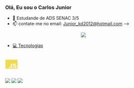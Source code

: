 ### Olá, Eu sou o Carlos Junior

 
- 🌱 Estudande de ADS SENAC 3/5 
- 📫 contate-me no email: Junior_kd2012@hotmail.com
-->


<div align="center">
  <a href="https://github.com/Carlos-Jr1">
  <img height="180em" src="https://github-readme-stats.vercel.app/api?username=Carlos-Jr1&show_icons=true&theme=blue&include_all_commits=true&count_private=true"/>
  </div>
  
  - 💻 Tecnologias   
  
  <div style="display: inline_block"><br>
  <img align="center" alt="Rafa-Js" height="30" width="40" src="https://raw.githubusercontent.com/devicons/devicon/master/icons/javascript/javascript-plain.svg">
 
     
  ##
 
<div> 

  <a href="https://instagram.com/jrcarlosoficial" target="_blank"><img src="https://img.shields.io/badge/-Instagram-%23E4405F?style=for-the-badge&logo=instagram&logoColor=white" target="_blank"></a>
  <a href = "mailto:junior_kd2012mail.com"><img src="https://img.shields.io/badge/-Gmail-%23333?style=for-the-badge&logo=gmail&logoColor=white" target="_blank"></a>
  <a href="https://www.linkedin.com/in/carlos-junior-68584422b/" target="_blank"><img src="https://img.shields.io/badge/-LinkedIn-%230077B5?style=for-the-badge&logo=linkedin&logoColor=white" target="_blank"></a> 
 
 
</div>

